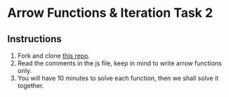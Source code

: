 # Arrow Functions & Iteration Task 2

## Instructions

1. Fork and clone [this repo](https://github.com/JoinCODED/TASK-arrow-iterators).
2. Read the comments in the js file, keep in mind to write arrow functions only.
3. You will have 10 minutes to solve each function, then we shall solve it together.



